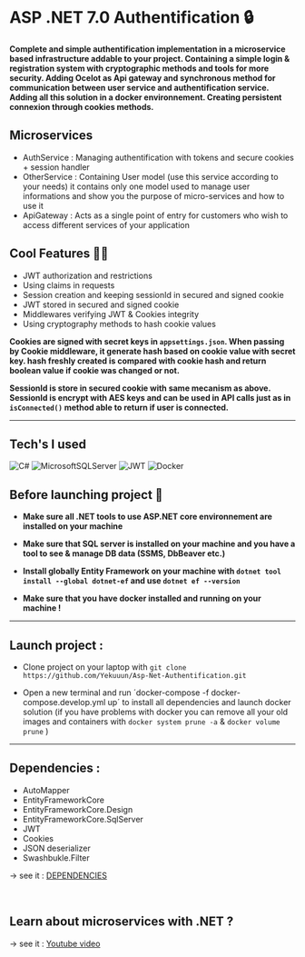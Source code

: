 # ASP .NET 7.0 Authentification 🔒

<strong>Complete and simple authentification implementation in a microservice based infrastructure addable to your project. Containing a simple login & registration system with cryptographic methods and tools for more security. Adding Ocelot as Api gateway and synchronous method for communication between user service and authentification service. Adding all this solution in a docker environnement. Creating persistent connexion through cookies methods. </strong>

## Microservices

- AuthService : Managing authentification with tokens and secure cookies + session handler </br>
- OtherService : Containing User model (use this service according to your needs) it contains only one model used to manage user informations and show you the purpose of micro-services and how to use it</br>
- ApiGateway : Acts as a single point of entry for customers who wish to access different services of your application </br>

## Cool Features 🧙‍♂️

- JWT authorization and restrictions
- Using claims in requests
- Session creation and keeping sessionId in secured and signed cookie
- JWT stored in secured and signed cookie
- Middlewares verifying JWT & Cookies integrity
- Using cryptography methods to hash cookie values

<strong>Cookies are signed with secret keys in `appsettings.json`. When passing by Cookie middleware, it generate hash based on cookie value with secret key. hash freshly created is compared with cookie hash and return boolean value if cookie was changed or not.</strong>

<strong>SessionId is store in secured cookie with same mecanism as above. SessionId is encrypt with AES keys and can be used in API calls just as in `isConnected()` method able to return if user is connected.</strong>

---

## Tech's I used

![C#](https://img.shields.io/badge/c%23-%23239120.svg?style=for-the-badge&logo=c-sharp&logoColor=white) ![MicrosoftSQLServer](https://img.shields.io/badge/Microsoft%20SQL%20Sever-CC2927?style=for-the-badge&logo=microsoft%20sql%20server&logoColor=white) ![JWT](https://img.shields.io/badge/JWT-black?style=for-the-badge&logo=JSON%20web%20tokens)
![Docker](https://img.shields.io/badge/docker-%230db7ed.svg?style=for-the-badge&logo=docker&logoColor=white)


## Before launching project 🚨

- <strong>Make sure all .NET tools to use ASP.NET core environnement are installed on your machine <br>

- Make sure that SQL server is installed on your machine and you have a tool to see & manage DB data (SSMS, DbBeaver etc.)

- Install globally Entity Framework on your machine with `dotnet tool install --global dotnet-ef` and use `dotnet ef --version`</strong>

- <strong>Make sure that you have docker installed and running on your machine !</strong>

---

## Launch project :

- Clone project on your laptop with `git clone https://github.com/Yekuuun/Asp-Net-Authentification.git`

- Open a new terminal and run ´docker-compose -f docker-compose.develop.yml up´ to install all dependencies and launch docker solution
(if you have problems with docker you can remove all your old images and containers with `docker system prune -a` & `docker volume prune` )

---

## Dependencies :

- AutoMapper
- EntityFrameworkCore
- EntityFrameworkCore.Design
- EntityFrameworkCore.SqlServer
- JWT
- Cookies
- JSON deserializer
- Swashbukle.Filter

-> see it : <a href="https://github.com/Yekuuun/Asp-Net-Authentification/blob/main/MicroServices/AuthService/AuthService.csproj">DEPENDENCIES</a>

</br>

## Learn about microservices with .NET ?

-> see it : <a href="https://www.youtube.com/watch?v=DgVjEo3OGBI&t=3135s">Youtube video</a>

